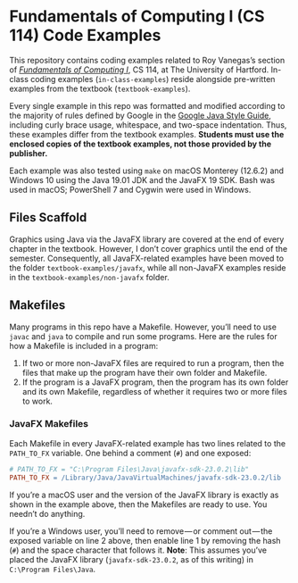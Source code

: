 # Fundamentals of Computing I (CS 114) Code Examples

This repository contains coding examples related to Roy Vanegas’s section of [_Fundamentals of Computing I_](https://roy.vanegas.org/teaching/at-uhart/fundamentals-of-computing-1/), CS 114, at The University of Hartford. In-class coding examples (`in-class-examples`) reside alongside pre-written examples from the textbook (`textbook-examples`).

Every single example in this repo was formatted and modified according to the majority of rules defined by Google in the [Google Java Style Guide](https://google.github.io/styleguide/javaguide.html), including curly brace usage, whitespace, and two-space indentation. Thus, these examples differ from the textbook examples. **Students must use the enclosed copies of the textbook examples, not those provided by the publisher.**

Each example was also tested using `make` on macOS Monterey (12.6.2) and Windows 10 using the Java 19.01 JDK and the JavaFX 19 SDK. Bash was used in macOS; PowerShell 7 and Cygwin were used in Windows.

## Files Scaffold

Graphics using Java via the JavaFX library are covered at the end of every chapter in the textbook. However, I don’t cover graphics until the end of the semester. Consequently, all JavaFX-related examples have been moved to the folder `textbook-examples/javafx`, while all non-JavaFX examples reside in the `textbook-examples/non-javafx` folder.

## Makefiles

Many programs in this repo have a Makefile. However, you’ll need to use `javac` and `java` to compile and run some programs. Here are the rules for how a Makefile is included in a program:

1. If two or more non-JavaFX files are required to run a program, then the files that make up the program have their own folder and Makefile.
2. If the program is a JavaFX program, then the program has its own folder and its own Makefile, regardless of whether it requires two or more files to work.

### JavaFX Makefiles

Each Makefile in every JavaFX-related example has two lines related to the `PATH_TO_FX` variable. One behind a comment (`#`) and one exposed:

```makefile
# PATH_TO_FX = "C:\Program Files\Java\javafx-sdk-23.0.2\lib"
PATH_TO_FX = /Library/Java/JavaVirtualMachines/javafx-sdk-23.0.2/lib
```

If you’re a macOS user and the version of the JavaFX library is exactly as shown in the example above, then the Makefiles are ready to use. You needn’t do anything.

If you’re a Windows user, you’ll need to remove — or comment out — the exposed variable on line 2 above, then enable line 1 by removing the hash (`#`) and the space character that follows it. **Note**: This assumes you’ve placed the JavaFX library (`javafx-sdk-23.0.2`, as of this writing) in `C:\Program Files\Java`.
